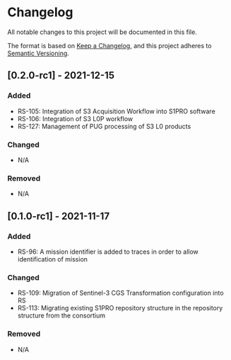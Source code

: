 # Changelog
All notable changes to this project will be documented in this file.

The format is based on [Keep a Changelog](https://keepachangelog.com/en/1.0.0/),
and this project adheres to [Semantic Versioning](https://semver.org/spec/v2.0.0.html).

## [0.2.0-rc1] - 2021-12-15
### Added
- RS-105: Integration of S3 Acquisition Workflow into S1PRO software
- RS-106: Integration of S3 L0P workflow
- RS-127: Management of PUG processing of S3 L0 products

### Changed
- N/A

### Removed
- N/A

## [0.1.0-rc1] - 2021-11-17
### Added
- RS-96: A mission identifier is added to traces in order to allow identification of mission

### Changed
- RS-109: Migration of Sentinel-3 CGS Transformation configuration into RS
- RS-113: Migrating existing S1PRO repository structure in the repository structure from the consortium

### Removed
- N/A
